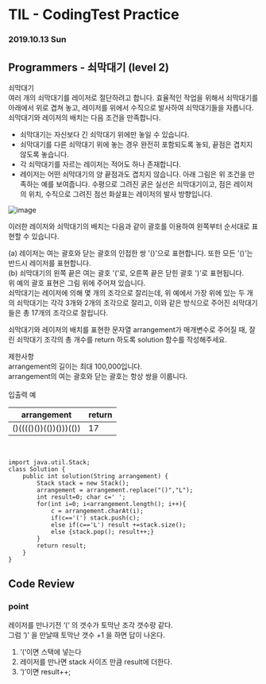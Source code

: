 # TIL - CodingTest Practice 
### 2019.10.13 Sun

## Programmers - 쇠막대기 (level 2)

쇠막대기<br>
여러 개의 쇠막대기를 레이저로 절단하려고 합니다. 효율적인 작업을 위해서 쇠막대기를 아래에서 위로 겹쳐 놓고, 레이저를 위에서 수직으로 발사하여 쇠막대기들을 자릅니다. 쇠막대기와 레이저의 배치는 다음 조건을 만족합니다.<br>

- 쇠막대기는 자신보다 긴 쇠막대기 위에만 놓일 수 있습니다.
- 쇠막대기를 다른 쇠막대기 위에 놓는 경우 완전히 포함되도록 놓되, 끝점은 겹치지 않도록 놓습니다.
- 각 쇠막대기를 자르는 레이저는 적어도 하나 존재합니다.
- 레이저는 어떤 쇠막대기의 양 끝점과도 겹치지 않습니다.
아래 그림은 위 조건을 만족하는 예를 보여줍니다. 수평으로 그려진 굵은 실선은 쇠막대기이고, 점은 레이저의 위치, 수직으로 그려진 점선 화살표는 레이저의 발사 방향입니다.

![image](https://user-images.githubusercontent.com/46931527/66711163-dc2e3e80-edc1-11e9-9c37-77007aa52719.png)

이러한 레이저와 쇠막대기의 배치는 다음과 같이 괄호를 이용하여 왼쪽부터 순서대로 표현할 수 있습니다.<br>

(a) 레이저는 여는 괄호와 닫는 괄호의 인접한 쌍 '()'으로 표현합니다. 또한 모든 '()'는 반드시 레이저를 표현합니다.<br>
(b) 쇠막대기의 왼쪽 끝은 여는 괄호 '('로, 오른쪽 끝은 닫힌 괄호 ')'로 표현됩니다.<br>
위 예의 괄호 표현은 그림 위에 주어져 있습니다.<br>
쇠막대기는 레이저에 의해 몇 개의 조각으로 잘리는데, 위 예에서 가장 위에 있는 두 개의 쇠막대기는 각각 3개와 2개의 조각으로 잘리고, 이와 같은 방식으로 주어진 쇠막대기들은 총 17개의 조각으로 잘립니다.<br>

쇠막대기와 레이저의 배치를 표현한 문자열 arrangement가 매개변수로 주어질 때, 잘린 쇠막대기 조각의 총 개수를 return 하도록 solution 함수를 작성해주세요.<br>

제한사항<br>
arrangement의 길이는 최대 100,000입니다.<br>
arrangement의 여는 괄호와 닫는 괄호는 항상 쌍을 이룹니다.<br><br>
입출력 예<br>

|arrangement	|return|
|---|---|
|()(((()())(())()))(())	|17|

<br>

```
import java.util.Stack;
class Solution {
    public int solution(String arrangement) {
        Stack stack = new Stack();
        arrangement = arrangement.replace("()","L");
        int result=0; char c=' ';
        for(int i=0; i<arrangement.length(); i++){
            c = arrangement.charAt(i);
            if(c=='(') stack.push(c);
            else if(c=='L') result +=stack.size();
            else {stack.pop(); result++;}
        }
        return result;
    }
}
```

## Code Review
### point
레이저를 만나기전 ‘(‘ 의 갯수가 토막난 조각 갯수랑 같다.<br>
그럼 ‘)’ 을 만날때 토막난 갯수 +1 을 하면 답이 나온다.

1. ‘(‘이면 스택에 넣는다
2. 레이저를 만나면 stack 사이즈 만큼 result에 더한다.
3. ‘)’이면 result++;

